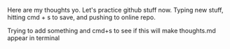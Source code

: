 Here are my thoughts yo. Let's practice github stuff now.
Typing new stuff, hitting cmd + s to save, and pushing to online repo.

Trying to add something and cmd+s to see if this will make thoughts.md appear in terminal

